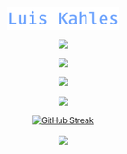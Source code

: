 [comment]: <> (Stolen from DA-334's and DenverCoder1's README page! If they're reading this, hello, ignore :v)

<p align="center">
  <img src="./.github/images/title.png" alt="Luis Kahles"/>
</p>

<p align="center">
  <!-- Typing SVG by DenverCoder1 - https://github.com/DenverCoder1/readme-typing-svg -->
  <a href="https://github.com/DenverCoder1/readme-typing-svg">
    <img src="https://readme-typing-svg.demolab.com/?lines=Developer%20and%20Engineer;Experienced%20in%20Python%20and%20C%2B%2B;Always%20learning%20new%20things;Contributing%20to%20open-source&font=Fira%20Code&center=true&width=480&height=45&color=70a5fd&vCenter=true&pause=1000&size=26" /></a>
</p>

<p align="center"> <img src="https://komarev.com/ghpvc/?username=killuari&label=Profile%20views&color=ff0000&style=flat"/></p>

<p align="center"> <a href="https://github.com/ryo-ma/github-profile-trophy"><img src="https://github-profile-trophy.vercel.app/?username=killuari&theme=tokyonight&column=8&row=1&margin-w=10&no-frame=true"/></a></p>

<p align="center">
  <img align="center" src="https://github-readme-stats-mu-five-65.vercel.app/api?username=killuari&show_icons=true&theme=tokyonight&hide_border=true&border_radius=25&include_all_commits=true"/> <br><br>
  <a href="https://git.io/streak-stats"><img src="https://github-readme-streak-stats-nine-vert.vercel.app?user=killuari&theme=tokyonight&hide_border=true&border_radius=25" alt="GitHub Streak" /></a> <br><br>
  <img align="center" src="https://github-readme-stats-mu-five-65.vercel.app/api/top-langs?username=killuari&show_icons=true&locale=en&theme=tokyonight&hide_border=true&border_radius=25"/>
</p>
